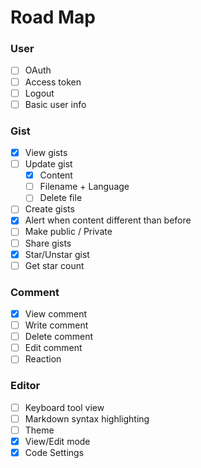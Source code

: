 # Road Map

### User
- [ ] OAuth
- [ ] Access token
- [ ] Logout
- [ ] Basic user info

### Gist
- [x] View gists
- [ ] Update gist
	- [x] Content
	- [ ] Filename + Language
  - [ ] Delete file
- [ ] Create gists
- [x] Alert when content different than before
- [ ] Make public / Private
- [ ] Share gists
- [x] Star/Unstar gist
- [ ] Get star count

### Comment
- [x] View comment
- [ ] Write comment
- [ ] Delete comment
- [ ] Edit comment
- [ ] Reaction

### Editor
- [ ] Keyboard tool view
- [ ] Markdown syntax highlighting
- [ ] Theme
- [x] View/Edit mode
- [x] Code Settings
